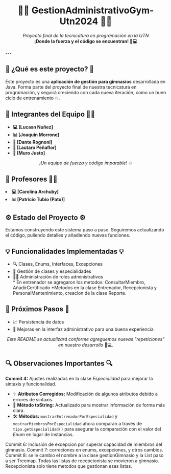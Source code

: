 <h1 align="center">🏋️‍♂️ GestionAdministrativoGym-Utn2024 🏋️‍♀️</h1>
<p align="center">
  <em>Proyecto final de la tecnicatura en programación en la UTN</em> <br>
  <strong>¡Donde la fuerza y el código se encuentran! 💪💻</strong>
</p>
---
<h2>🌟 ¿Qué es este proyecto? 🌟</h2>
<p>Este proyecto es una <strong>aplicación de gestión para gimnasios</strong> desarrollada en Java. Forma parte del proyecto final de nuestra tecnicatura en programación, y seguirá creciendo con cada nueva iteración, como un buen ciclo de entrenamiento 💥.</p>
<h2>👥 Integrantes del Equipo 🧑‍💻</h2>
<ul>
  <li><strong>💻 [Lucasn Nuñez]</strong> </li>
  <li><strong>📊 [Joaquin Morrone]</strong> </li>
  <li><strong>🎨 [Dante Rognoni]</strong> </li>
  <li><strong>🤖 [Lautaro Peñaflor]</strong> </li>
   <li><strong>🤖 [Muro Justo]</strong> </li>
</ul>
<p align="center"><em>¡Un equipo de fuerza y código imparable! 💥</em></p>
<h2>👥 Profesores 🧑‍💻</h2>
<li><strong>💻 [Carolina Archuby]</strong> </li>
  <li><strong>📊 [Patricio Tubio (Pato)]</strong> </li>

<h2>⚙️ Estado del Proyecto ⚙️</h2>
<p>Estamos construyendo este sistema paso a paso. Seguiremos actualizando el código, puliendo detalles y añadiendo nuevas funciones.</p>
<h2>💡 Funcionalidades Implementadas 💡</h2>
<ul>
  <li>🔍 Clases, Enums, Interfaces, Excepciones</li>
  <li>📝 Gestión de clases y especialidades</li>
  <li>🏋️‍♂️ Administración de roles administrativos</li>
  * En entrenador se agregaron los metodos: ConsultarMiembro, AñadirCertificado
  *Metodos en la clase Entrenador, Recepcionista y PersonalMantenimiento, creacion de la clase Reporte.
</ul>
<h2>🎯 Próximos Pasos 🎯</h2>
<ul>
  <li>📈 Persistencia de datos</li>
  <li>💄 Mejoras en la interfaz administrativo para una buena experiencia</li>
</ul>
<p align="center">
  <em>Este README se actualizará conforme agreguemos nuevas "repeticiones" en nuestro desarrollo</em> 💪💻.
</p>

<h2>🔍 Observaciones Importantes 🔍</h2> <p> <strong>Commit 4:</strong> Ajustes realizados en la clase <em>Especialidad</em> para mejorar la sintaxis y funcionalidad. <ul> <li>✨ <strong>Atributos Corregidos:</strong> Modificación de algunos atributos debido a errores de sintaxis.</li> <li>🔄 <strong>Método toString:</strong> Actualizado para mostrar información de forma más clara.</li> <li>🛠️ <strong>Métodos:</strong> <code>mostrarEntrenadorPorEspecialidad</code> y <code>mostrarMiembrosPorEspecialidad</code> ahora comparan a través de <code>tipo.getEspecialidad()</code> para asegurar la comparación con el valor del <em>Enum</em> en lugar de instancias.</li> </ul> </p>
Commit 6: Inclusión de excepcion por superar capacidad de miembros del gimnasio.
Commit 7: correciones en enums, excepciones, y otros cambios.
Commit 8: se le cambio el nombre a la clase gestionGimnasio y la List paso a ser Treemap. Todas las listas de recepcionista se movieron a gimnasio. Recepcionista solo tiene metodos que gestionan esas listas.

